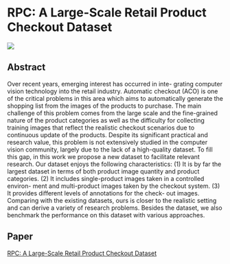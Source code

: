 # RPC: A Large-Scale Retail Product Checkout Dataset


[![](https://licensebuttons.net/l/by-nc-sa/4.0/88x31.png)](https://creativecommons.org/licenses/by-nc-sa/4.0/)

## Abstract

Over recent years, emerging interest has occurred in inte-
grating computer vision technology into the retail industry.
Automatic checkout (ACO) is one of the critical problems in
this area which aims to automatically generate the shopping
list from the images of the products to purchase. The main
challenge of this problem comes from the large scale and
the fine-grained nature of the product categories as well as
the difficulty for collecting training images that reflect the
realistic checkout scenarios due to continuous update of the
products. Despite its significant practical and research value,
this problem is not extensively studied in the computer vision
community, largely due to the lack of a high-quality dataset.
To fill this gap, in this work we propose a new dataset to
facilitate relevant research. Our dataset enjoys the following
characteristics: (1) It is by far the largest dataset in terms of
both product image quantity and product categories. (2) It
includes single-product images taken in a controlled environ-
ment and multi-product images taken by the checkout system.
(3) It provides different levels of annotations for the check-
out images. Comparing with the existing datasets, ours is
closer to the realistic setting and can derive a variety of
research problems. Besides the dataset, we also benchmark
the performance on this dataset with various approaches.


## Paper

[RPC: A Large-Scale Retail Product Checkout Dataset]()
